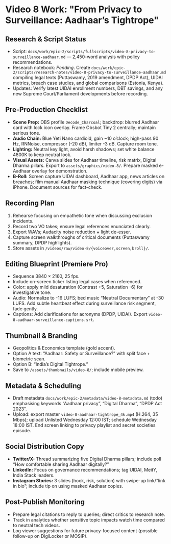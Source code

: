 # Video 8 Work: "From Privacy to Surveillance: Aadhaar’s Tightrope"

## Research & Script Status
- Script: `docs/work/epic-2/scripts/fullscripts/video-8-privacy-to-surveillance-aadhaar.md` — 2,450-word analysis with policy recommendations.
- Research notebook: _Pending_. Create `docs/work/epic-2/scripts/research-notes/video-8-privacy-to-surveillance-aadhaar.md` compiling legal texts (Puttaswamy, 2019 amendment, DPDP Act), UIDAI metrics, breach case studies, and global comparisons (Estonia, Kenya).
- Updates: Verify latest UIDAI enrollment numbers, DBT savings, and any new Supreme Court/Parliament developments before recording.

## Pre-Production Checklist
- **Scene Prep:** OBS profile `Decode_Charcoal`; backdrop: blurred Aadhaar card with lock icon overlay. Frame Obsbot Tiny 2 centrally; maintain serious tone.
- **Audio Chain:** Blue Yeti Nano cardioid, gain ~10 o’clock; high-pass 90 Hz, RNNoise, compressor (-20 dB), limiter -3 dB. Capture room tone.
- **Lighting:** Neutral key light, avoid harsh shadows; set white balance 4800K to keep neutral look.
- **Visual Assets:** Canva slides for Aadhaar timeline, risk matrix, Digital Dharma pillars. Export to `assets/graphics/video-8/`. Prepare masked e-Aadhaar overlay for demonstration.
- **B-Roll:** Screen capture UIDAI dashboard, Aadhaar app, news articles on breaches; film manual Aadhaar masking technique (covering digits) via iPhone. Document sources for fact-check.

## Recording Plan
1. Rehearse focusing on empathetic tone when discussing exclusion incidents.  
2. Record two VO takes; ensure legal references enunciated clearly.  
3. Export WAVs; Audacity noise reduction + light de-esser.  
4. Capture screen walkthroughs of critical documents (Puttaswamy summary, DPDP highlights).  
5. Store assets in `/videos/raw/video-8/{voiceover,screen,broll}/`.

## Editing Blueprint (Premiere Pro)
- Sequence 3840 × 2160, 25 fps.  
- Include on-screen ticker listing legal cases when referenced.  
- Color: apply mild desaturation (Contrast +5, Saturation -6) for investigative tone.  
- Audio: Normalize to -16 LUFS; bed music “Neutral Documentary” at -30 LUFS. Add subtle heartbeat effect during surveillance risk segment, fade gently.  
- Captions: Add clarifications for acronyms (DPDP, UIDAI). Export `video-8-aadhaar-surveillance-captions.srt`.

## Thumbnail & Branding
- Geopolitics & Economics template (gold accent).  
- Option A text: “Aadhaar: Safety or Surveillance?” with split face + biometric scan.  
- Option B: “India’s Digital Tightrope.”  
- Save to `/assets/thumbnails/video-8/`; include mobile preview.

## Metadata & Scheduling
- Draft metadata `docs/work/epic-2/metadata/video-8-metadata.md` (todo) emphasising keywords “Aadhaar privacy”, “Digital Dharma”, “DPDP Act 2023”.  
- Upload: export master `video-8-aadhaar-tightrope_4k.mp4` (H.264, 35 Mbps); upload Unlisted Wednesday 12:00 IST; schedule Wednesday 18:00 IST. End screen linking to privacy playlist and secret societies episode.

## Social Distribution Copy
- **Twitter/X:** Thread summarizing five Digital Dharma pillars; include poll “How comfortable sharing Aadhaar digitally?”  
- **LinkedIn:** Focus on governance recommendations; tag UIDAI, MeitY, India Stack leaders.  
- **Instagram Stories:** 3 slides (hook, risk, solution) with swipe-up link/“link in bio”; include tip on using masked Aadhaar copies.

## Post-Publish Monitoring
- Prepare legal citations to reply to queries; direct critics to research note.  
- Track in analytics whether sensitive topic impacts watch time compared to neutral tech videos.  
- Log viewer suggestions for future privacy-focused content (possible follow-up on DigiLocker or MOSIP).
